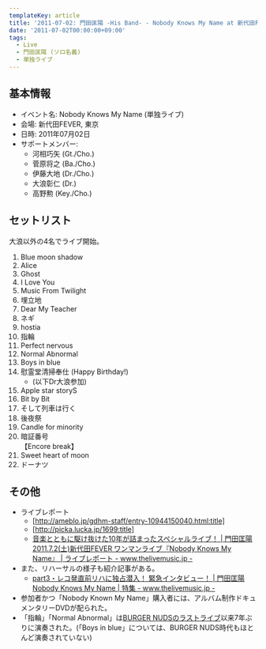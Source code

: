 ```yaml
---
templateKey: article
title: '2011-07-02: 門田匡陽 -His Band- - Nobody Knows My Name at 新代田FEVER'
date: '2011-07-02T00:00:00+09:00'
tags:
  - Live
  - 門田匡陽 (ソロ名義)
  - 単独ライブ
---
```

## 基本情報

* イベント名: Nobody Knows My Name (単独ライブ)
* 会場: 新代田FEVER, 東京
* 日時: 2011年07月02日
* サポートメンバー:
  * 河相巧矢 (Gt./Cho.)
  * 菅原将之 (Ba./Cho.)
  * 伊藤大地 (Dr./Cho.)
  * 大浪彰仁 (Dr.)
  * 高野勲 (Key./Cho.)

## セットリスト

大浪以外の4名でライブ開始。

1. Blue moon shadow
1. Alice
1. Ghost
1. I Love You
1. Music From Twilight
1. 埋立地
1. Dear My Teacher
1. ネギ
1. hostia
1. 指輪
1. Perfect nervous
1. Normal Abnormal
1. Boys in blue
1. 慰霊堂清掃奉仕 (Happy Birthday!)
   * (以下Dr大浪参加)
1. Apple star storyS
1. Bit by Bit
1. そして列車は行く
1. 後夜祭
1. Candle for minority
1. 暗証番号<br>
   【Encore break】
1. Sweet heart of moon
1. ドーナツ

## その他

* ライブレポート
  * [http://ameblo.jp/gdhm-staff/entry-10944150040.html:title]
  * [http://picka.lucka.jp/1699:title]
  * [音楽とともに駆け抜けた10年が詰まったスペシャルライブ！ | 門田匡陽 2011.7.2(土)新代田FEVER ワンマンライブ『Nobody Knows My Name』 | ライブレポート - www.thelivemusic.jp -](http://wayback.archive.org/web/20110716205056/http://www.thelivemusic.jp/livereport/monden_06/)
* また、リハーサルの様子も紹介記事がある。
  * [part3・レコ発直前リハに独占潜入！ 緊急インタビュー！ | 門田匡陽 Nobody Knows My Name | 特集 - www.thelivemusic.jp -](http://wayback.archive.org/web/20110716205056/http://www.thelivemusic.jp/livereport/monden_05/)
* 参加者かつ「Nobody Known My Name」購入者には、アルバム制作ドキュメンタリーDVDが配られた。
* 「指輪」「Normal Abnormal」は[BURGER NUDSのラストライブ](http://monden-info.hatenablog.com/entry/2004/06/21/000000)以来7年ぶりに演奏された。(「Boys in blue」については、BURGER NUDS時代もほとんど演奏されていない)

